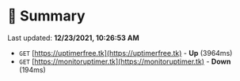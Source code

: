 # 📖 Summary
Last updated: **12/23/2021, 10:26:53 AM**

- `GET` [https://uptimerfree.tk](https://uptimerfree.tk) - **Up** (3964ms)
- `GET` [https://monitoruptimer.tk](https://monitoruptimer.tk) - **Down** (194ms)
